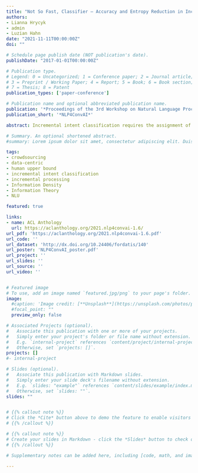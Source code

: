 ```yaml
---
title: "Not So Fast, Classifier – Accuracy and Entropy Reduction in Incremental Intent Classification"
authors:
- Lianna Hrycyk
- admin
- Luzian Hahn
date: "2021-11-11T00:00:00Z"
doi: ""

# Schedule page publish date (NOT publication's date).
publishDate: "2017-01-01T00:00:00Z"

# Publication type.
# Legend: 0 = Uncategorized; 1 = Conference paper; 2 = Journal article;
# 3 = Preprint / Working Paper; 4 = Report; 5 = Book; 6 = Book section;
# 7 = Thesis; 8 = Patent
publication_types: ['paper-conference']

# Publication name and optional abbreviated publication name.
publication: '*Proceedings of the 3rd Workshop on Natural Language Processing for Conversational AI*'
publication_short: '*NLP4ConvAI*'

abstract: Incremental intent classification requires the assignment of intent labels to partial utterances. However, partial utterances do not necessarily contain enough information to be mapped to the intent class of their complete utterance (correctly and with a certain degree of confidence). Using the final interpretation as the ground truth to measure a classifier’s accuracy during intent classification of partial utterances is thus problematic. We release inCLINC, a dataset of partial and full utterances with human annotations of plausible intent labels for different portions of each utterance, as an upper (human) baseline for incremental intent classification. We analyse the incremental annotations and propose entropy reduction as a measure of human annotators’ convergence on an interpretation (i.e. intent label). We argue that, when the annotators do not converge to one or a few possible interpretations and yet the classifier already identifies the final intent class early on, it is a sign of overfitting that can be ascribed to artefacts in the dataset.

# Summary. An optional shortened abstract.
#summary: Lorem ipsum dolor sit amet, consectetur adipiscing elit. Duis posuere tellus ac convallis placerat. Proin tincidunt magna sed ex sollicitudin condimentum.

tags:
- crowdsourcing
- data-centric
- human upper bound
- incremental intent classification
- incremental processing
- Information Density
- Information Theory
- NLU

featured: true

links:
- name: ACL Anthology
  url: https://aclanthology.org/2021.nlp4convai-1.6/
url_pdf: 'https://aclanthology.org/2021.nlp4convai-1.6.pdf'
url_code: ''
url_dataset: 'http://dx.doi.org/10.24406/fordatis/140'
url_poster: 'NLP4ConvAI_poster.pdf'
url_project: ''
url_slides: ''
url_source: ''
url_video: ''


# Featured image
# To use, add an image named `featured.jpg/png` to your page's folder.
image:
  #caption: 'Image credit: [**Unsplash**](https://unsplash.com/photos/pLCdAaMFLTE)'
  #focal_point: ""
  preview_only: false

# Associated Projects (optional).
#   Associate this publication with one or more of your projects.
#   Simply enter your project's folder or file name without extension.
#   E.g. `internal-project` references `content/project/internal-project/index.md`.
#   Otherwise, set `projects: []`.
projects: []
#- internal-project

# Slides (optional).
#   Associate this publication with Markdown slides.
#   Simply enter your slide deck's filename without extension.
#   E.g. `slides: "example"` references `content/slides/example/index.md`.
#   Otherwise, set `slides: ""`.
slides: ""


# {{% callout note %}}
# Click the *Cite* button above to demo the feature to enable visitors to import publication metadata into their reference management software.
# {{% /callout %}}

# {{% callout note %}}
# Create your slides in Markdown - click the *Slides* button to check out the example.
# {{% /callout %}}

# Supplementary notes can be added here, including [code, math, and images](https://wowchemy.com/docs/writing-markdown-latex/).

---
```

